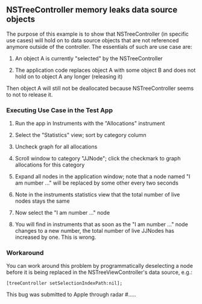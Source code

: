 ## NSTreeController memory leaks data source objects

The purpose of this example is to show that NSTreeController (in specific use cases) will hold on to data source objects that are not referenced anymore outside of the controller. The essentials of such are use case are:

1. An object A is currently "selected" by the NSTreeController

2. The application code replaces object A with some object B and does not hold on to object A any longer (releasing it)

Then object A will still not be deallocated because NSTreeController seems to not to release it.

### Executing Use Case in the Test App

1. Run the app in Instruments with the "Allocations" instrument

2. Select the "Statistics" view; sort by category column

3. Uncheck graph for all allocations

4. Scroll window to category "JJNode"; click the checkmark to graph allocations for this category

5. Expand all nodes in the application window; note that a node named "I am number ..." will be replaced by some other every two seconds

6. Note in the instruments statistics view that the total number of live nodes stays the same

7. Now select the "I am number ..." node

8. You will find in instruments that as soon as the "I am number ..." node changes to a new number, the total number of live JJNodes has increased by one. This is wrong.

### Workaround

You can work around this problem by programmatically deselecting a node before it is being replaced in the NSTreeViewController's data source, e.g.:

    [treeController setSelectionIndexPath:nil];

This bug was submitted to Apple through radar #.....